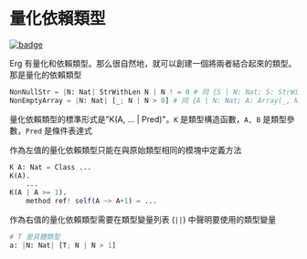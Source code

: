 # 量化依賴類型

[![badge](https://img.shields.io/endpoint.svg?url=https%3A%2F%2Fgezf7g7pd5.execute-api.ap-northeast-1.amazonaws.com%2Fdefault%2Fsource_up_to_date%3Fowner%3Derg-lang%26repos%3Derg%26ref%3Dmain%26path%3Ddoc/EN/syntax/type/advanced/quantified_dependent.md%26commit_hash%3D51de3c9d5a9074241f55c043b9951b384836b258)](https://gezf7g7pd5.execute-api.ap-northeast-1.amazonaws.com/default/source_up_to_date?owner=erg-lang&repos=erg&ref=main&path=doc/EN/syntax/type/advanced/quantified_dependent.md&commit_hash=51de3c9d5a9074241f55c043b9951b384836b258)

Erg 有量化和依賴類型。那么很自然地，就可以創建一個將兩者結合起來的類型。那是量化的依賴類型

```python
NonNullStr = |N: Nat| StrWithLen N | N ! = 0 # 同 {S | N: Nat; S: StrWithLen N; N ! = 0}
NonEmptyArray = |N: Nat| [_; N | N > 0] # 同 {A | N: Nat; A: Array(_, N); N > 0}
```

量化依賴類型的標準形式是"K(A, ... | Pred)"。`K` 是類型構造函數，`A, B` 是類型參數，`Pred` 是條件表達式

作為左值的量化依賴類型只能在與原始類型相同的模塊中定義方法

```python
K A: Nat = Class ...
K(A).
    ...
K(A | A >= 1).
    method ref! self(A ~> A+1) = ...
```

作為右值的量化依賴類型需要在類型變量列表 (`||`) 中聲明要使用的類型變量

```python
# T 是具體類型
a: |N: Nat| [T; N | N > 1]
```
